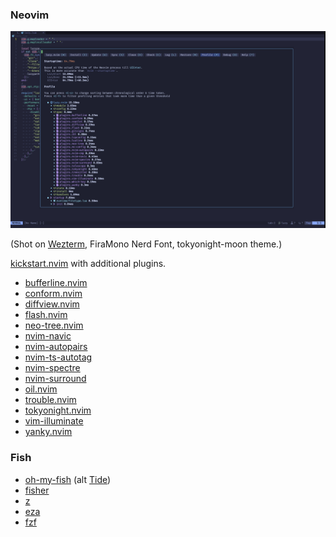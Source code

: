 ### Neovim

![img0.jpg](./img/img1.jpg)

(Shot on [Wezterm](https://github.com/wez/wezterm), FiraMono Nerd Font, tokyonight-moon theme.)

[kickstart.nvim](https://github.com/nvim-lua/kickstart.nvim) with additional plugins.

- [bufferline.nvim](https://github.com/akinsho/bufferline.nvim)
- [conform.nvim](https://github.com/stevearc/conform.nvim)
- [diffview.nvim](https://github.com/sindrets/diffview.nvim)
- [flash.nvim](https://github.com/folke/flash.nvim)
- [neo-tree.nvim](https://github.com/nvim-neo-tree/neo-tree.nvim)
- [nvim-navic](https://github.com/SmiteshP/nvim-navic)
- [nvim-autopairs](https://github.com/windwp/nvim-autopairs)
- [nvim-ts-autotag](https://github.com/windwp/nvim-ts-autotag)
- [nvim-spectre](https://github.com/nvim-pack/nvim-spectre)
- [nvim-surround](https://github.com/kylechui/nvim-surround)
- [oil.nvim](https://github.com/stevearc/oil.nvim)
- [trouble.nvim](https://github.com/folke/trouble.nvim)
- [tokyonight.nvim](https://github.com/folke/tokyonight.nvim)
- [vim-illuminate](https://github.com/RRethy/vim-illuminate)
- [yanky.nvim](https://github.com/gbprod/yanky.nvim)

### Fish

- [oh-my-fish](https://github.com/oh-my-fish/oh-my-fish) (alt [Tide](https://github.com/IlanCosman/tide))
- [fisher](https://github.com/jorgebucaran/fisher)
- [z](https://github.com/jethrokuan/z)
- [eza](https://github.com/eza-community/eza)
- [fzf](https://github.com/junegunn/fzf)
